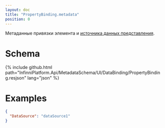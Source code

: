 ```yaml
---
layout: doc
title: "PropertyBinding.metadata"
position: 0
---
```


Метаданные привязки элемента и [источника данных представления](../../../DataSources/BaseDataSource/).

# Schema

{% include github.html path="InfinniPlatform.Api/MetadataSchema/UI/DataBinding/PropertyBinding.resjson" lang="json" %}

# Examples

```json
{
  "DataSource": "dataSource1"
}
```
